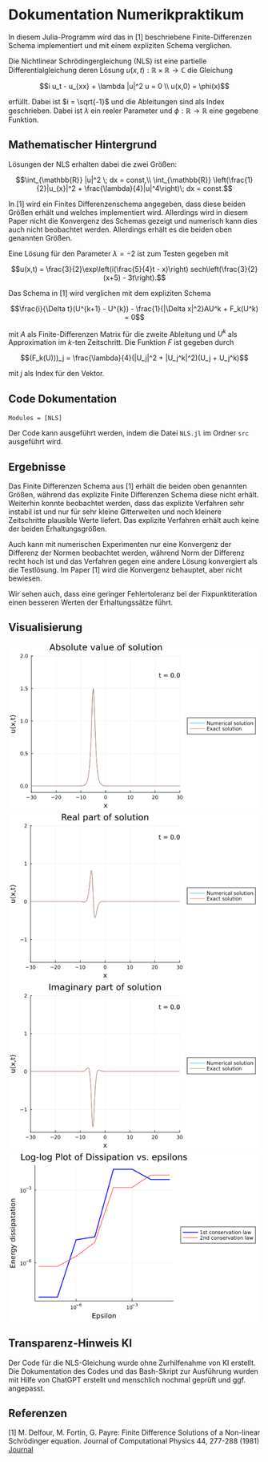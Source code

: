 # Dokumentation Numerikpraktikum
In diesem Julia-Programm wird das in [1] beschriebene Finite-Differenzen Schema implementiert
und mit einem expliziten Schema verglichen.

Die Nichtlinear Schrödingergleichung (NLS) ist eine partielle Differentialgleichung
deren Lösung $u(x,t): \mathbb{R} \times \mathbb{R} \to \mathbb{C}$ die Gleichung 
```math
i u_t - u_{xx} + \lambda |u|^2 u = 0 \\
u(x,0) = \phi(x)
```
erfüllt. Dabei ist $i = \sqrt{-1}$ und die Ableitungen sind als Index geschrieben. Dabei
ist $\lambda$ ein reeler Parameter und $\phi: \mathbb{R} \to \mathbb{R}$ eine gegebene Funktion.

## Mathematischer Hintergrund
Lösungen der NLS erhalten dabei die zwei Größen:
```math
\int_{\mathbb{R}} |u|^2 \; dx = const,\\
\int_{\mathbb{R}} \left(\frac{1}{2}|u_{x}|^2 + \frac{\lambda}{4}|u|^4\right)\; dx = const.
```
In [1] wird ein Finites Differenzenschema angegeben, dass diese beiden Größen erhält und
welches implementiert wird. Allerdings wird in diesem Paper nicht die Konvergenz des
Schemas gezeigt und numerisch kann dies auch nicht beobachtet werden. Allerdings erhält
es die beiden oben genannten Größen.

Eine Lösung für den Parameter $\lambda = -2$ ist zum Testen gegeben mit
```math
u(x,t) = \frac{3}{2}\exp\left(i(\frac{5}{4}t - x)\right) sech\left(\frac{3}{2}(x+5) - 3t\right).
```

Das Schema in [1] wird verglichen mit dem expliziten Schema
```math
\frac{i}{\Delta t}(U^{k+1} - U^{k}) - \frac{1}{|\Delta x|^2}AU^k + F_k(U^k) = 0
```
mit $A$ als Finite-Differenzen Matrix für die zweite Ableitung und $U^k$ als Approximation
im $k$-ten Zeitschritt. Die Funktion $F$ ist gegeben durch
```math
(F_k(U)))_j = \frac{\lambda}{4}(|U_j|^2 + |U_j^k|^2)(U_j + U_j^k)
```
mit $j$ als Index für den Vektor.
## Code Dokumentation

```@autodocs
Modules = [NLS]
```
Der Code kann ausgeführt werden, indem die Datei `NLS.jl` im Ordner `src` ausgeführt wird.
## Ergebnisse
Das Finite Differenzen Schema aus [1] erhält die beiden oben genannten Größen, während das
explizite Finite Differenzen Schema diese nicht erhält. Weiterhin konnte beobachtet werden,
dass das explizite Verfahren sehr instabil ist und nur für sehr kleine Gitterweiten und noch
kleinere Zeitschritte plausible Werte liefert. Das explizite Verfahren erhält auch keine der
beiden Erhaltungsgrößen.

Auch kann mit numerischen Experimenten nur eine Konvergenz der Differenz der Normen
beobachtet werden, während Norm der Differenz recht hoch ist und das Verfahren gegen
eine andere Lösung konvergiert als die Testlösung. Im Paper [1] wird die Konvergenz
behauptet, aber nicht bewiesen.

Wir sehen auch, dass eine geringer Fehlertoleranz bei der Fixpunktiteration einen besseren
Werten der Erhaltungssätze führt.
## Visualisierung
![Absolutwerte der Lösungen](./gifs/NLS_abs.gif)
![Realwerte der Lösungen](./gifs/NLS_real.gif)
![Imaginärwerte der Lösungen](./gifs/NLS_imag.gif)
![Energiedissipation in Abhängigkeit von Epsilon](./gifs/eps-diss.png)

## Transparenz-Hinweis KI
Der Code für die NLS-Gleichung wurde ohne Zurhilfenahme von KI erstellt. Die Dokumentation
des Codes und das Bash-Skript zur Ausführung wurden mit Hilfe von ChatGPT erstellt und
menschlich nochmal geprüft und ggf. angepasst.

## Referenzen
[1] M. Delfour, M. Fortin, G. Payre: Finite Difference Solutions of a Non-linear Schrödinger equation. Journal of Computational Physics 44, 277-288 (1981)
[Journal](https://www.sciencedirect.com/science/article/abs/pii/0021999181900528)
